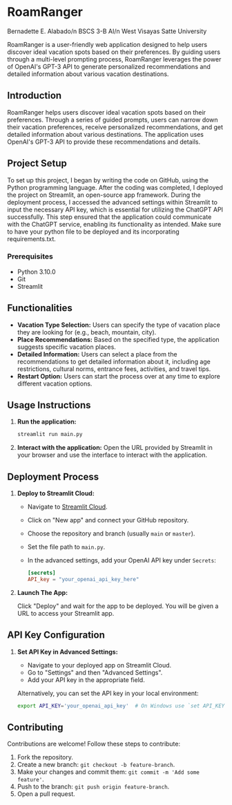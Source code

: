 # RoamRanger

Bernadette E. Alabado/n
BSCS 3-B AI/n
West Visayas Satte University

RoamRanger is a user-friendly web application designed to help users discover ideal vacation spots based on their preferences. By guiding users through a multi-level prompting process, RoamRanger leverages the power of OpenAI's GPT-3 API to generate personalized recommendations and detailed information about various vacation destinations.

## Introduction

RoamRanger helps users discover ideal vacation spots based on their preferences. Through a series of guided prompts, users can narrow down their vacation preferences, receive personalized recommendations, and get detailed information about various destinations. The application uses OpenAI's GPT-3 API to provide these recommendations and details.

## Project Setup

To set up this project, I began by writing the code on GitHub, using the Python programming language. After the coding was completed, I deployed the project on Streamlit, an open-source app framework. During the deployment process, I accessed the advanced settings within Streamlit to input the necessary API key, which is essential for utilizing the ChatGPT API successfully. This step ensured that the application could communicate with the ChatGPT service, enabling its functionality as intended. Make sure to have your python file to be deployed and its incorporating requirements.txt.

### Prerequisites

- Python 3.10.0
- Git
- Streamlit

## Functionalities

- **Vacation Type Selection:** Users can specify the type of vacation place they are looking for (e.g., beach, mountain, city).
- **Place Recommendations:** Based on the specified type, the application suggests specific vacation places.
- **Detailed Information:** Users can select a place from the recommendations to get detailed information about it, including age restrictions, cultural norms, entrance fees, activities, and travel tips.
- **Restart Option:** Users can start the process over at any time to explore different vacation options.

## Usage Instructions

1. **Run the application:**

    ```bash
    streamlit run main.py
    ```

2. **Interact with the application:** Open the URL provided by Streamlit in your browser and use the interface to interact with the application.

## Deployment Process

1. **Deploy to Streamlit Cloud:**

    - Navigate to [Streamlit Cloud](https://share.streamlit.io/).
    - Click on "New app" and connect your GitHub repository.
    - Choose the repository and branch (usually `main` or `master`).
    - Set the file path to `main.py`.
    - In the advanced settings, add your OpenAI API key under `Secrets`:

      ```toml
      [secrets]
      API_key = "your_openai_api_key_here"
      ```

2. **Launch The App:**

   Click "Deploy" and wait for the app to be deployed. You will be given a URL to access your Streamlit app.

## API Key Configuration

1. **Set API Key in Advanced Settings:**

    - Navigate to your deployed app on Streamlit Cloud.
    - Go to "Settings" and then "Advanced Settings".
    - Add your API key in the appropriate field.

    Alternatively, you can set the API key in your local environment:

    ```bash
    export API_KEY='your_openai_api_key'  # On Windows use `set API_KEY=your_openai_api_key`
    ```

## Contributing

Contributions are welcome! Follow these steps to contribute:

1. Fork the repository.
2. Create a new branch: `git checkout -b feature-branch`.
3. Make your changes and commit them: `git commit -m 'Add some feature'`.
4. Push to the branch: `git push origin feature-branch`.
5. Open a pull request.
